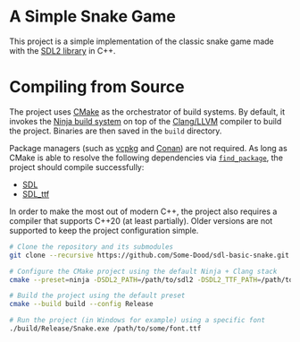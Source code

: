 # A Simple Snake Game
This project is a simple implementation of the classic snake game made with the [SDL2 library](https://libsdl.org) in C++.

# Compiling from Source
The project uses [CMake](https://cmake.org) as the orchestrator of build systems. By default, it invokes the [Ninja build system](https://ninja-build.org) on top of the [Clang/LLVM](https://clang.llvm.org) compiler to build the project. Binaries are then saved in the `build` directory.

Package managers (such as [vcpkg](https://vcpkg.io/en/index.html) and [Conan](https://conan.io)) are not required. As long as CMake is able to resolve the following dependencies via [`find_package`](https://cmake.org/cmake/help/latest/command/find_package.html), the project should compile successfully:

* [SDL](https://github.com/libsdl-org/SDL)
* [SDL_ttf](https://github.com/libsdl-org/SDL_ttf)

In order to make the most out of modern C++, the project also requires a compiler that supports C++20 (at least partially). Older versions are not supported to keep the project configuration simple.

```bash
# Clone the repository and its submodules
git clone --recursive https://github.com/Some-Dood/sdl-basic-snake.git

# Configure the CMake project using the default Ninja + Clang stack
cmake --preset=ninja -DSDL2_PATH=/path/to/sdl2 -DSDL2_TTF_PATH=/path/to/sdl2_ttf

# Build the project using the default preset
cmake --build build --config Release

# Run the project (in Windows for example) using a specific font
./build/Release/Snake.exe /path/to/some/font.ttf
```
